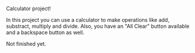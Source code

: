 Calculator project!

In this project you can use a calculator to make operations like add, substract, multiply and divide. Also, you have an "All Clear" button available and a backspace button as well.

Not finished yet.
